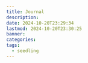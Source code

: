 ```yaml
---
title: Journal
description: 
date: 2024-10-20T23:29:34
lastmod: 2024-10-20T23:30:25
banner: 
categories: 
tags:
  - seedling
---
```

